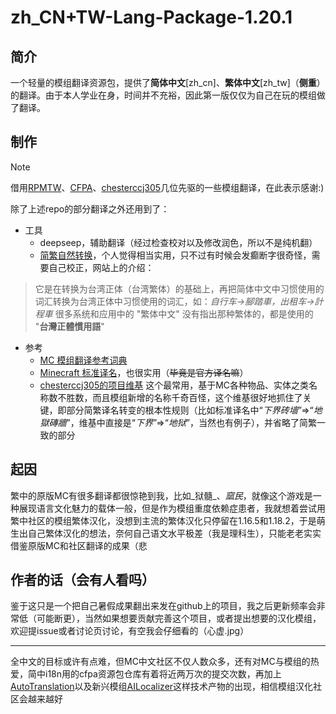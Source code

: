 # zh_CN+TW-Lang-Package-1.20.1
## 简介
一个轻量的模组翻译资源包，提供了**简体中文**\[zh_cn\]、**繁体中文**\[zh_tw\]（**侧重**）的翻译。由于本人学业在身，时间并不充裕，因此第一版仅仅为自己在玩的模组做了翻译。
## 制作
> [!NOTE]
> 借用[RPMTW](https://github.com/RPMTW/ResourcePack-Mod-zh_tw)、[CFPA](https://github.com/CFPAOrg/Minecraft-Mod-Language-Package)、[chesterccj305](https://github.com/chesterccj305/Mods-zh_tw-Lang-Pack)几位先驱的一些模组翻译，在此表示感谢:\)

除了上述repo的部分翻译之外还用到了：
- 工具
	- deepseep，辅助翻译（经过检查校对以及修改润色，所以不是纯机翻）
	- [简繁自然转换](https://www.51shizhi.com/tool/zh-hans-hant-convert)，个人觉得相当实用，只不过有时候会发癫断字很奇怪，需要自己校正，网站上的介绍：
> 它是在转换为台湾正体（台湾繁体）的基础上，再把简体中文中习惯使用的词汇转换为台湾正体中习惯使用的词汇，如：_自行车→腳踏車，出租车→計程車_
很多系统和应用中的 "繁体中文" 没有指出那种繁体的，都是使用的 "**台灣正體慣用語**"
- 参考
	- [MC 模组翻译参考词典](https://dict.vmct-cn.top/)
  - [Minecraft 标准译名](https://mcst.teahouse.team/)，也很实用（~~毕竟是官方译名嘛~~）
  - [chesterccj305的项目维基](https://github.com/chesterccj305/Mods-zh_tw-Lang-Pack/wiki) 这个最常用，基于MC各种物品、实体之类名称数不胜数，而且模组新增的名称千奇百怪，这个维基很好地抓住了关键，即部分简繁译名转变的根本性规则（比如标准译名中“_下界砖墙_”=>“_地獄磚牆_”，维基中直接是“_下界_”=>“_地狱_”，当然也有例子），并省略了简繁一致的部分
## 起因
繁中的原版MC有很多翻译都很惊艳到我，比如_狱髓_、_窳民_，就像这个游戏是一种展现语言文化魅力的载体一般，但是作为模组重度依赖症患者，我就想着尝试用繁中社区的模组繁体汉化，没想到主流的繁体汉化只停留在1.16.5和1.18.2，于是萌生出自己繁体汉化的想法，奈何自己语文水平极差（我是理科生），只能老老实实借鉴原版MC和社区翻译的成果（悲
## 作者的话（会有人看吗）
鉴于这只是一个把自己暑假成果翻出来发在github上的项目，我之后更新频率会非常低（可能断更），当然如果想要贡献完善这个项目，或者提出想要的汉化模组，欢迎提issue或者讨论页讨论，有空我会仔细看的（心虚.jpg）

----

全中文的目标或许有点难，但MC中文社区不仅人数众多，还有对MC与模组的热爱，简中i18n用的cfpa资源包仓库有着将近两万次的提交次数，再加上[AutoTranslation](https://www.mcmod.cn/class/12385.html)以及新兴模组[AILocalizer](https://www.mcmod.cn/class/20014.html)这样技术产物的出现，相信模组汉化社区会越来越好
